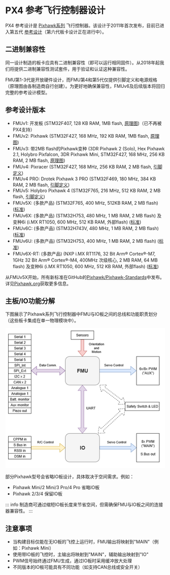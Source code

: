 # PX4 参考飞行控制器设计

PX4 参考设计是 [Pixhawk系列](../flight_controller/pixhawk_series.md) 飞行控制器。该设计于2011年首次发布，目前已进入第五代 [参考设计](#reference_design_generations)（第六代板卡设计正在进行中）。

## 二进制兼容性

同一设计制造的板卡应具有二进制兼容性（即可以运行相同固件）。从2018年起我们将提供二进制兼容性测试套件，用于验证和认证这种兼容性。

FMU第1-3代是开放硬件设计，而FMU第4和第5代仅提供引脚定义和电源规格（原理图由各制造商自行创建）。为更好地确保兼容性，FMUv6及后续版本将回归完整的参考设计模型。

<a id="reference_design_generations"></a>

## 参考设计版本

- FMUv1: 开发板 (STM32F407, 128 KB RAM, 1MB flash, [原理图](https://github.com/PX4/Hardware/tree/master/FMUv1))（已不再被PX4支持）
- FMUv2: Pixhawk (STM32F427, 168 MHz, 192 KB RAM, 1MB flash, [原理图](https://github.com/PX4/Hardware/tree/master/FMUv2))
- FMUv3: 带2MB flash的Pixhawk变种 (3DR Pixhawk 2 (Solo), Hex Pixhawk 2.1, Holybro Pixfalcon, 3DR Pixhawk Mini, STM32F427, 168 MHz, 256 KB RAM, 2 MB flash, [原理图](https://github.com/PX4/Hardware/tree/master/FMUv3_REV_D))
- FMUv4: Pixracer (STM32F427, 168 MHz, 256 KB RAM, 2 MB flash, [引脚定义](https://docs.google.com/spreadsheets/d/1raRRouNsveQz8cj-EneWG6iW0dqGfRAifI91I2Sr5E0/edit#gid=1585075739))
- FMUv4 PRO: Drotek Pixhawk 3 PRO (STM32F469, 180 MHz, 384 KB RAM, 2 MB flash, [引脚定义](https://docs.google.com/spreadsheets/d/1raRRouNsveQz8cj-EneWG6iW0dqGfRAifI91I2Sr5E0/edit#gid=1585075739))
- FMUv5: Holybro Pixhawk 4 (STM32F765, 216 MHz, 512 KB RAM, 2 MB flash, [引脚定义](https://docs.google.com/spreadsheets/d/1-n0__BYDedQrc_2NHqBenG1DNepAgnHpSGglke-QQwY/edit#gid=912976165))
- FMUv5X: (多款产品) (STM32F765, 400 MHz, 512KB RAM, 2 MB flash) ([标准](https://github.com/pixhawk/Pixhawk-Standards/blob/master/DS-011%20Pixhawk%20Autopilot%20v5X%20Standard.pdf))
- FMUv6X: (多款产品) (STM32H753, 480 MHz, 1 MB RAM, 2 MB flash) 及变种6i (i.MX RT1050, 600 MHz, 512 KB RAM, 外部flash) ([标准](https://github.com/pixhawk/Pixhawk-Standards/blob/master/DS-012%20Pixhawk%20Autopilot%20v6X%20Standard.pdf))
- FMUv6C: (多款产品) (STM32H743V, 480 MHz, 1 MB RAM, 2 MB flash) ([标准](https://github.com/pixhawk/Pixhawk-Standards/blob/master/DS-018%20Pixhawk%20Autopilot%20v6C%20Standard.pdf))
- FMUv6U: (多款产品) (STM32H753, 400 MHz, 1 MB RAM, 2 MB flash) ([标准](https://github.com/pixhawk/Pixhawk-Standards/blob/master/DS-016%20Pixhawk%20Autopilot%20v6U%20Standard.pdf))
- FMUv6X-RT: (多款产品) (NXP i.MX RT1176, 32 Bit Arm® Cortex®-M7, 1GHz 32 Bit Arm® Cortex®-M4, 400MHz 次级核心, 2 MB RAM, 64 MB flash) 及变种6i (i.MX RT1050, 600 MHz, 512 KB RAM, 外部flash) ([标准](https://github.com/pixhawk/Pixhawk-Standards/blob/master/DS-020%20Pixhawk%20Autopilot%20v6X-RT%20Standard.pdf))

从FMUv5X开始，所有新标准在GitHub的[Pixhawk/Pixhawk-Standards](https://github.com/pixhawk/Pixhawk-Standards)中发布。详见[Pixhawk.org](https://pixhawk.org)获取更多信息。

## 主板/IO功能分解

下图展示了Pixhawk系列飞行控制器中FMU与IO板之间的总线和功能职责划分（这些板卡集成在单一物理模块中）。

![PX4 主板/IO 功能分解](../../assets/diagrams/px4_fmu_io_functions.png)

<!-- 可在此处找到Draw.io版本文件: https://drive.google.com/file/d/1H0nK7Ufo979BE9EBjJ_ccVX0dqGfRAifI91I2Sr5E0/edit#gid=1585075739 -->

部分Pixhawk型号会省略IO板设计，具体取决于空间需求。例如：

- Pixhawk Mini/2 Mini/3 Pro/4 Pro 省略IO板
- Pixhawk 2/3/4 保留IO板

::: info
制造商可通过缩短IO板长度来节省空间，但需确保FMU与IO板之间的连接器兼容性。
:::

## 注意事项

- 当构建目标仅能在无IO板的飞控上运行时，FMU输出将映射到"MAIN"（例如：Pixhawk Mini）
- 使用带IO板的飞控时，主输出将映射到"MAIN"，辅助输出映射到"IO"
- PWM信号始终通过FMU生成，通过IO板时采用缓冲放大处理
- 不同版本的IO板可能具有不同功能（如支持CAN总线或安全开关）